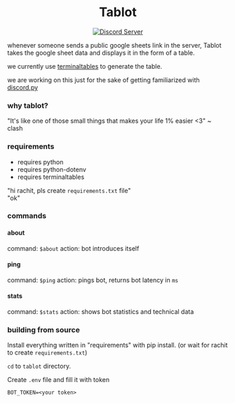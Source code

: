 <h1 align="center">Tablot</h1>

<p align="center">
  <a href="https://discord.gg/YRvmXT">
    <img src="https://badgen.net/badge/discord/join%20chat/7289DA?icon=discord" alt="Discord Server" />
  </a>
</p>

whenever someone sends a public google sheets link in the server, Tablot takes the google sheet data and displays it in the form of a table.

we currently use <a href='https://pypi.org/project/terminaltables/'>terminaltables</a> to generate the table.

we are working on this just for the sake of getting familiarized with <a href='https://discordpy.readthedocs.io/en/latest/'>discord.py</a>

### why tablot?
"It's like one of those small things that makes your life 1% easier <3" ~ clash

### requirements
* requires python 
* requires python-dotenv 
* requires terminaltables

"hi rachit, pls create `requirements.txt` file" <br>
"ok"

### commands

#### about
command: `$about`
action: bot introduces itself

#### ping
command: `$ping`
action: pings bot, returns bot latency in `ms`

#### stats
command: `$stats`
action: shows bot statistics and technical data

### building from source
Install everything written in "requirements" with pip install.
(or wait for rachit to create `requirements.txt`)

`cd` to `tablot` directory.

Create `.env` file and fill it with token

`BOT_TOKEN=<your token>`
